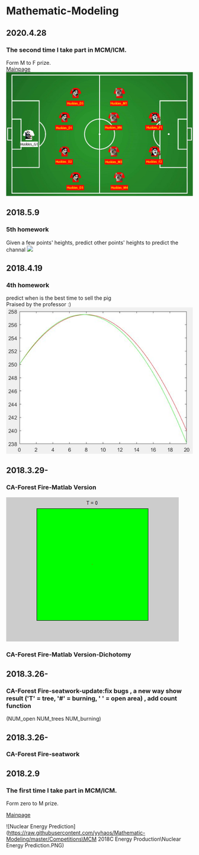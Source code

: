 # Mathematic-Modeling

## 2020.4.28

### The second time I take part in MCM/ICM.  

Form M to F prize.  
[Mainpage](https://github.com/yyhaos/Mathematic-Modeling/tree/master/Competitions/MCM%202020D%20%20Teaming%20Strategies) 
![Suggest_formation](https://raw.githubusercontent.com/yyhaos/Mathematic-Modeling/master/Competitions/MCM%202020D%20%20Teaming%20Strategies/Suggest_formation.jpg)

## 2018.5.9

### 5th homework  

Given a few points' heights, predict other points' heights to predict the channal
![](https://raw.githubusercontent.com/yyhaos/Mathematic-Modeling/master/Data%20Default%20Process/Prohibition%20zone%20prediction/图1.jpg)

## 2018.4.19

### 4th homework

predict when is the best time to sell the pig  
Praised by the professor :)
![](https://raw.githubusercontent.com/yyhaos/Mathematic-Modeling/master/Sensitivity%20Analysis/Feed%20the%20Sheep/最小增重率图.JPG)

## 2018.3.29-
### CA-Forest Fire-Matlab Version
![](https://raw.githubusercontent.com/yyhaos/Mathematic-Modeling/master/Cellular%20Automata/Forest%20Fire/test.gif)
### CA-Forest Fire-Matlab Version-Dichotomy
## 2018.3.26-
### CA-Forest Fire-seatwork-update:fix bugs , a new way show result ('T' = tree, '#' = burning, ' ' = open area) , add count function 
(NUM_open NUM_trees   NUM_burning)
## 2018.3.26-
### CA-Forest Fire-seatwork
## 2018.2.9

### The first time I take part in MCM/ICM.  

Form zero to M prize.  

[Mainpage](https://github.com/yyhaos/Mathematic-Modeling/tree/master/Competitions/MCM%202018C%20%20Energy%20Production)  

![Nuclear Energy Prediction](https://raw.githubusercontent.com/yyhaos/Mathematic-Modeling/master/Competitions\MCM 2018C  Energy Production\Nuclear Energy Prediction.PNG)
